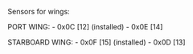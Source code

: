 Sensors for wings:

PORT WING:
    - 0x0C [12] (installed)
    - 0x0E [14]

STARBOARD WING:
    - 0x0F [15] (installed)
    - 0x0D [13]